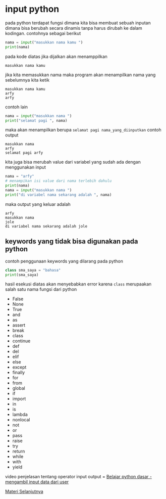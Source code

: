 # input python

pada python terdapat fungsi dimana kita bisa membuat sebuah inputan dimana bisa berubah secara dinamis tanpa harus dirubah ke dalam kodingan. contohnya sebagai berikut

```python
nama = input("masukkan nama kamu ")
print(nama)
```

pada kode diatas jika dijalkan akan menamppilkan
```
masukkan nama kamu
```
jika kita memasukkan nama maka program akan menampilkan nama yang sebelumnya kita ketik
```
masukkan nama kamu
arfy
arfy
```
contoh lain
```python
nama = input("masukkan nama ")
print("selamat pagi ", nama)
```
maka akan menampilkan berupa ``selamat pagi nama_yang_diinputkan`` contoh output
```
masukkan nama
arfy
selamat pagi arfy
```

kita juga bisa merubah value dari variabel yang sudah ada dengan menggunakan input
```python
nama = "arfy"
# menampikan isi value dari nama terlebih dahulu
print(nama)
nama = input("masukkan nama ")
print("di variabel nama sekarang adalah ", nama)
```
maka output yang keluar adalah
```
arfy
masukkan nama
jole
di variabel nama sekarang adalah jole
```


## keywords yang tidak bisa digunakan pada python

contoh penggunaan keywords yang dilarang pada python
```python
class sma_saya = "bahasa"
print(sma_saya)
```
hasil esekusi diatas akan menyebabkan error karena ``class`` merupaakan salah satu nama fungsi dari python

- False
- None
- True
- and
- as
- assert
- break
- class
- continue
- def
- del
- elif
- else
- except
- finally
- for
- from
- global
- if
- import
- in
- is
- lambda
- nonlocal
- not 
- or
- pass
- raise
- try
- return
- while
- with
- yield

video penjelasan tentang operator input output = [Belajar python dasar - mengambil input data dari user](https://www.youtube.com/watch?v=Ar1xxIsyuvI&list=PLZS-MHyEIRo59lUBwU-XHH7Ymmb04ffOY&index=8)

[Materi Selanjutnya](../07_logika_percabangan)